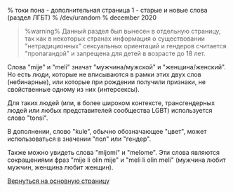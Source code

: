% токи пона - дополнительная страница 1 - старые и новые слова (раздел ЛГБТ)
% /dev/urandom
% december 2020

> %warning%
> Данный раздел был вынесен в отдельную страницу, так как в некоторых странах информация о существовании "нетрадиционных" сексуальных ориентаций и гендеров считается "пропагандой" и запрещена для детей в возрасте до 18 лет.

Слова "mije" и "meli" значат "мужчина/мужской" и "женщина/женский". Но есть
люди, которые не вписываются в рамки этих двух слов (небинарные), или которые
при рождении получили признаки, не свойственные одному из них (интерсексы).

Для таких людей (или, в более широком контексте, трансгендерных людей или
любых представителей сообщества LGBT) используется слово "tonsi".

В дополнении, слово "kule", обычно обозначающее "цвет", может использоваться в
значении "пол" или "гендер".

Также можно увидеть слова "mijomi" и "melome". Эти слова являются сокращениями
фраз "mije li olin mije" и "meli li olin meli" (мужчина любит мужчин, женщина
любит женщин).

[Вернуться на основную страницу](ru_x1.html)
